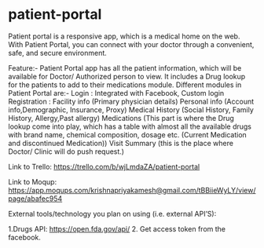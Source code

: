# patient-portal

Patient portal is a responsive app, which is a medical home on the web. With Patient Portal, you can connect with your doctor through a convenient, safe, and secure environment.

Feature:- Patient Portal app has  all the patient information, which will be available for Doctor/ Authorized person to view. It includes a Drug lookup for the patients to add to their medications module.
Different modules in Patient Portal are:-
Login : Integrated with Facebook, Custom login
Registration :
Facility info (Primary physician details)
Personal info (Account info,Demographic, Insurance, Proxy)
Medical History (Social History, Family History, Allergy,Past allergy)
Medications (This part is where the Drug lookup come into play, which has  a table with almost all the available drugs with brand name, chemical composition, dosage etc.  (Current Medication and discontinued Medication))
Visit Summary (this is the place where Doctor/ Clinic will do push request.)

Link to Trello: https://trello.com/b/wjLmdaZA/patient-portal

Link to Moqup: https://app.moqups.com/krishnapriyakamesh@gmail.com/tBBiieWyLY/view/page/abafec954

External tools/technology you plan on using (i.e. external API’S):

1.Drugs API: https://open.fda.gov/api/
2. Get access token from the facebook.
